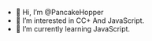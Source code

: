 - 👋 Hi, I’m @PancakeHopper
- 👀 I’m interested in CC+ And JavaScript.
- 🌱 I’m currently learning JavaScript.
